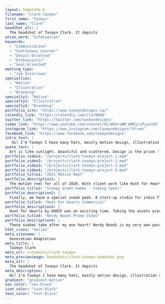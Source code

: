 ```yaml
---
layout: template-4
filename: "clark-tasmyn" 
first_name: "Tasmyn"
last_name: "Clark"
headshot_alt: |
  The headshot of Tasmyn Clark. It depicts
ation_word: "Infatuation"
keywords:
  - "Communicative"
  - "Continuous Learner"
  - "Detail-Oriented"
  - "Enthusiastic"
  - "Goal-Oriented"
meeting_type:
  - "Job Interview"
specialties:
  - "Motion"
  - "Illustration"
  - "Branding"
specialty1: "Motion"
specialty2: "Illustration"
specialty3: "Branding"
portfolio_site: "https://www.tasmyndesigns.ca/"
calendly_link: "https://calendly.com/clar0606"
twitter_link: "https://twitter.com/tasmyndesigns"
vimeo_link: "https://www.youtube.com/channel/UCcWVervWM_KMR1ciPLoznXQ"
instagram_link: "https://www.instagram.com/tasmyndesigns/?hl=en"
facebook_link: "https://www.facebook.com/tasmyndesigns"
intro_text: |
   Hi! I’m Tasmyn I have many hats, mainly motion design, illustration and animal lover. My style is like me - simple and awesome. I want to bring my passion to your projects. Can’t wait to hear from you!
quote_text: |
  Art is like sunlight, beautiful and scattered. Design is the prism -Tasmyn Clark
portfolio_video1: "/projects/clark-tasmyn-project-1.mp4"
portfolio_video2: "/projects/clark-tasmyn-project-2.mp4"
portfolio_video3: "/projects/clark-tasmyn-project-3.mp4"
portfolio_video4: "/projects/clark-tasmyn-project-4.mp4"
portfolio_title1: "2021 Motion Reel"
portfolio_description1: |
  The motion reel for all of 2020. With client work like Hunt for Hearts by UOHIF, nerding out over video games, showing off snakes, and delving into my love for the classics. This reel has everything!
portfolio_title2: "Sleepy Green Games - Coming Soon!"
portfolio_description2: |
  Finally, we have a special sneak peek. A start-up studio for indie TTRPGs wants me to do a full branding package including logo, social media, and website. I’m so happy to work on a project like this!
portfolio_title3: "Hunt For Hearts Commercial"
portfolio_description3: |
  Hunt for Hearts by UOHIF was an exciting time. Taking the assets provided to me and making it my own? Following all the airing standards? Doing it all in a week? It was worth it to see it live on TV!
portfolio_title4: "Nerdy Noods Promo Video"
portfolio_description4: |
  These snakes take after my own heart! Nerdy Noods is my very own passion project - 3 years in the making. Snakes are amazing and basically harmless, working with them is always an amazing experience.
html_class: "motion"
meta_sitename: |
  Generation Adaptation
meta_title: |
  Tasmyn Clark
meta_url: /students/clark-tasmyn
meta_previewimage: headshots/clark-tasmyn-headshot.png
meta_alt: |
  The headshot of Tasmyn Clark. It depicts
meta_description: |
  Hi! I’m Tasmyn I have many hats, mainly motion design, illustration and animal lover. My style is like me - simple and awesome. I want to bring my passion to your projects. Can’t wait to hear from you!
gradient: "gradient-motion"
nav_color: "nav-black"
icon_color: "icon-black"
text_color: "text-black"
---
```


